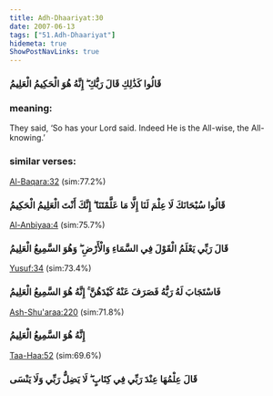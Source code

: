 ```yaml
---
title: Adh-Dhaariyat:30
date: 2007-06-13
tags: ["51.Adh-Dhaariyat"]
hidemeta: true 
ShowPostNavLinks: true 
---
```

### قَالُوا كَذَٰلِكِ قَالَ رَبُّكِ ۖ إِنَّهُ هُوَ الْحَكِيمُ الْعَلِيمُ
### meaning: 
They said, ‘So has your Lord said. Indeed He is the All-wise, the All-knowing.’
### similar verses: 

[Al-Baqara:32](/2/32) (sim:77.2%)

### قَالُوا سُبْحَانَكَ لَا عِلْمَ لَنَا إِلَّا مَا عَلَّمْتَنَا ۖ إِنَّكَ أَنْتَ الْعَلِيمُ الْحَكِيمُ

[Al-Anbiyaa:4](/21/4) (sim:75.7%)

### قَالَ رَبِّي يَعْلَمُ الْقَوْلَ فِي السَّمَاءِ وَالْأَرْضِ ۖ وَهُوَ السَّمِيعُ الْعَلِيمُ

[Yusuf:34](/12/34) (sim:73.4%)

### فَاسْتَجَابَ لَهُ رَبُّهُ فَصَرَفَ عَنْهُ كَيْدَهُنَّ ۚ إِنَّهُ هُوَ السَّمِيعُ الْعَلِيمُ

[Ash-Shu'araa:220](/26/220) (sim:71.8%)

### إِنَّهُ هُوَ السَّمِيعُ الْعَلِيمُ

[Taa-Haa:52](/20/52) (sim:69.6%)

### قَالَ عِلْمُهَا عِنْدَ رَبِّي فِي كِتَابٍ ۖ لَا يَضِلُّ رَبِّي وَلَا يَنْسَى
